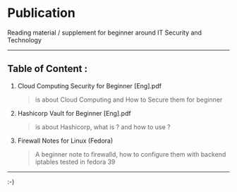 # Publication
Reading material / supplement for beginner around IT Security and Technology

-----------------------------------------------------------------------------
Table of Content :
-----------------------------------------------------------------------------
1. Cloud Computing Security for Beginner [Eng].pdf
   >is about Cloud Computing and How to Secure them for beginner
2. Hashicorp Vault for Beginner [Eng].pdf
   >is about Hashicorp, what is ? and how to use ?
3. Firewall Notes for Linux (Fedora)
   >A beginner note to firewalld, how to configure them with backend iptables tested in fedora 39
------------------------------------------------------------------------------

:-)
